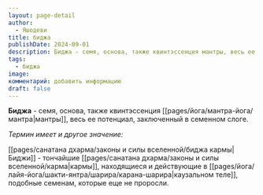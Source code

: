 ```yaml
---
layout: page-detail
author:
  - Яшодеви
title: биджа
publishDate: 2024-09-01
description: Биджа - семя, основа, также квинтэссенция мантры, весь ее потенциал, заключенный в семенном слоге.
tags:
  - биджа
image: 
комментарий: добавить информацию
draft: false
---
```

**Биджа** - семя, основа, также квинтэссенция [[pages/йога/мантра-йога/мантра|мантры]], весь ее потенциал, заключенный в семенном слоге.

*Термин имеет и другое значение:*

[[pages/санатана дхарма/законы и силы вселенной/биджа кармы|Биджи]] - тончайшие [[pages/санатана дхарма/законы и силы вселенной/карма|кармы]], находящиеся и действующие в [[pages/йога/лайя-йога/шакти-янтра/шарира/карана-шарира|каузальном теле]], подобные семенам, которые еще не проросли. 

